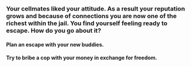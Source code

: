 ### Your cellmates liked your attitude. As a result your reputation grows and because of connections you are now one of the richest within the jail. You find yourself feeling ready to escape. How do you go about it?

#### Plan an escape with your new buddies.
#### Try to bribe a cop with your money in exchange for freedom.


